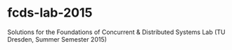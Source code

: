 # fcds-lab-2015
Solutions for the Foundations of Concurrent &amp; Distributed Systems Lab (TU Dresden, Summer Semester 2015)
